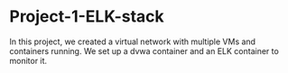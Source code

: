 # Project-1-ELK-stack
In this project, we created a virtual network with multiple VMs and containers running. We set up a dvwa container and an ELK container to monitor it.
